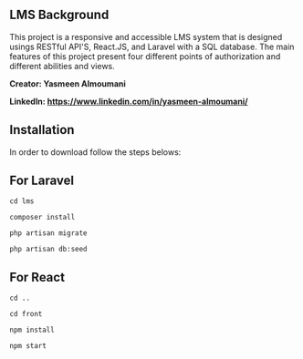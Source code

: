 LMS Background
----------------------
This project is a responsive and accessible LMS system that is designed usings RESTful API'S, React.JS, and Laravel with a SQL database. 
The main features of this project present four different points of authorization and different abilities and views.


**Creator: Yasmeen Almoumani**


**LinkedIn: https://www.linkedin.com/in/yasmeen-almoumani/**


Installation
-----------------------
In order to download follow the steps belows:


For Laravel
-
````
cd lms

composer install

php artisan migrate

php artisan db:seed
`````

For React
-
`````
cd ..

cd front 

npm install 

npm start
``````
